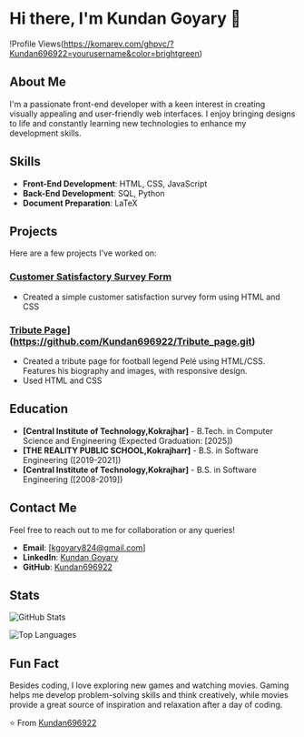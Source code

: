 # Hi there, I'm Kundan Goyary 👋

!Profile Views(https://komarev.com/ghpvc/?Kundan696922=yourusername&color=brightgreen)

## About Me

I'm a passionate front-end developer with a keen interest in creating visually appealing and user-friendly web interfaces. I enjoy bringing designs to life and constantly learning new technologies to enhance my development skills.

## Skills

- **Front-End Development**: HTML, CSS, JavaScript
- **Back-End Development**: SQL, Python
- **Document Preparation**: LaTeX

## Projects

Here are a few projects I've worked on:

### [Customer Satisfactory Survey Form](https://github.com/Kundan696922/Customer_satisfaction_survey_form.git)
- Created a simple customer satisfaction survey form using HTML and CSS

### [Tribute Page](https://github.com/yourusername/project2)](https://github.com/Kundan696922/Tribute_page.git)
- Created a tribute page for football legend Pelé using HTML/CSS. Features his biography and images, with responsive design.
- Used HTML and CSS

## Education

- **[Central Institute of Technology,Kokrajhar]** - B.Tech. in Computer Science and Engineering (Expected Graduation: [2025])
- **[THE REALITY PUBLIC SCHOOL,Kokrajharr]** - B.S. in Software Engineering ([2019-2021])
- **[Central Institute of Technology,Kokrajhar]** - B.S. in Software Engineering ([2008-2019]) 

## Contact Me

Feel free to reach out to me for collaboration or any queries!

- **Email**: [kgoyary824@gmail.com]
- **LinkedIn**: [Kundan Goyary](https://www.linkedin.com/in/kundan-goyary/)
- **GitHub**: [Kundan696922](https://github.com/Kundan696922)

## Stats

![GitHub Stats](https://github-readme-stats.vercel.app/api?username=Kundan696922&show_icons=true&theme=radical)

![Top Languages](https://github-readme-stats.vercel.app/api/top-langs/?username=Kundan696922&layout=compact&theme=radical)

## Fun Fact

Besides coding, I love exploring new games and watching movies. Gaming helps me develop problem-solving skills and think creatively, while movies provide a great source of inspiration and relaxation after a day of coding.

⭐️ From [Kundan696922](https://github.com/Kundan696922)
